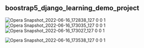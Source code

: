 ## boostrap5_django_learning_demo_project
![Opera Snapshot_2022-06-16_172838_127 0 0 1](https://user-images.githubusercontent.com/74815003/174094019-744e8c9f-fe1d-4661-8182-b90c1a0bab4c.png)
![Opera Snapshot_2022-06-16_173035_127 0 0 1](https://user-images.githubusercontent.com/74815003/174094013-01046562-0f3c-411f-b068-71873c3bf60c.png)
![Opera Snapshot_2022-06-16_173027_127 0 0 1](https://user-images.githubusercontent.com/74815003/174094017-0a1f6b26-25d7-4ac7-9ccc-9baff4519d9d.png)


![Opera Snapshot_2022-06-16_173538_127 0 0 1](https://user-images.githubusercontent.com/74815003/174094257-e3435b96-1ba4-4263-89d9-9b69d720f008.png)
